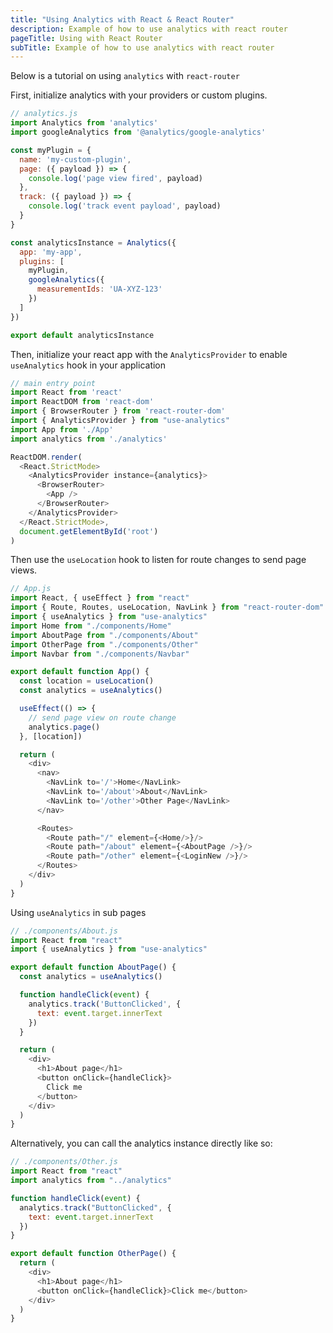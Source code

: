 ```yaml
---
title: "Using Analytics with React & React Router"
description: Example of how to use analytics with react router
pageTitle: Using with React Router
subTitle: Example of how to use analytics with react router
---
```


Below is a tutorial on using `analytics` with `react-router`

First, initialize analytics with your providers or custom plugins.

```js
// analytics.js
import Analytics from 'analytics'
import googleAnalytics from '@analytics/google-analytics'

const myPlugin = {
  name: 'my-custom-plugin',
  page: ({ payload }) => {
    console.log('page view fired', payload)
  },
  track: ({ payload }) => {
    console.log('track event payload', payload)
  }
}

const analyticsInstance = Analytics({
  app: 'my-app',
  plugins: [
    myPlugin,
    googleAnalytics({
      measurementIds: 'UA-XYZ-123'
    })
  ]
})

export default analyticsInstance
```

Then, initialize your react app with the `AnalyticsProvider` to enable `useAnalytics` hook in your application

```js
// main entry point
import React from 'react'
import ReactDOM from 'react-dom'
import { BrowserRouter } from 'react-router-dom'
import { AnalyticsProvider } from "use-analytics"
import App from './App'
import analytics from './analytics'

ReactDOM.render(
  <React.StrictMode>
    <AnalyticsProvider instance={analytics}>
      <BrowserRouter>
        <App />
      </BrowserRouter>
    </AnalyticsProvider>
  </React.StrictMode>,
  document.getElementById('root')
)
```

Then use the `useLocation` hook to listen for route changes to send page views.

```js
// App.js
import React, { useEffect } from "react"
import { Route, Routes, useLocation, NavLink } from "react-router-dom"
import { useAnalytics } from "use-analytics"
import Home from "./components/Home"
import AboutPage from "./components/About"
import OtherPage from "./components/Other"
import Navbar from "./components/Navbar"

export default function App() {
  const location = useLocation()
  const analytics = useAnalytics()

  useEffect(() => {
    // send page view on route change
    analytics.page()
  }, [location])

  return (
    <div>
      <nav>
        <NavLink to='/'>Home</NavLink>
        <NavLink to='/about'>About</NavLink>
        <NavLink to='/other'>Other Page</NavLink>
      </nav>

      <Routes>
        <Route path="/" element={<Home/>}/>
        <Route path="/about" element={<AboutPage />}/>
        <Route path="/other" element={<LoginNew />}/>
      </Routes>
    </div>
  )
}
```

Using `useAnalytics` in sub pages

```js
// ./components/About.js
import React from "react"
import { useAnalytics } from "use-analytics"

export default function AboutPage() {
  const analytics = useAnalytics()

  function handleClick(event) {
    analytics.track('ButtonClicked', {
      text: event.target.innerText
    })
  }

  return (
    <div>
      <h1>About page</h1>
      <button onClick={handleClick}>
        Click me
      </button>
    </div>
  )
}
```

Alternatively, you can call the analytics instance directly like so:

```js
// ./components/Other.js
import React from "react"
import analytics from "../analytics"

function handleClick(event) {
  analytics.track("ButtonClicked", {
    text: event.target.innerText
  })
}

export default function OtherPage() {
  return (
    <div>
      <h1>About page</h1>
      <button onClick={handleClick}>Click me</button>
    </div>
  )
}
```
